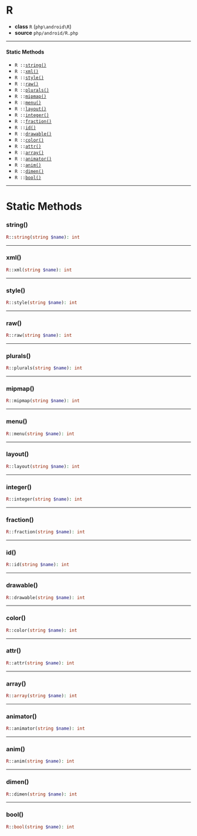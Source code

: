 # R

- **class** `R` (`php\android\R`)
- **source** `php/android/R.php`

---

#### Static Methods

- `R ::`[`string()`](#method-string)
- `R ::`[`xml()`](#method-xml)
- `R ::`[`style()`](#method-style)
- `R ::`[`raw()`](#method-raw)
- `R ::`[`plurals()`](#method-plurals)
- `R ::`[`mipmap()`](#method-mipmap)
- `R ::`[`menu()`](#method-menu)
- `R ::`[`layout()`](#method-layout)
- `R ::`[`integer()`](#method-integer)
- `R ::`[`fraction()`](#method-fraction)
- `R ::`[`id()`](#method-id)
- `R ::`[`drawable()`](#method-drawable)
- `R ::`[`color()`](#method-color)
- `R ::`[`attr()`](#method-attr)
- `R ::`[`array()`](#method-array)
- `R ::`[`animator()`](#method-animator)
- `R ::`[`anim()`](#method-anim)
- `R ::`[`dimen()`](#method-dimen)
- `R ::`[`bool()`](#method-bool)

---
# Static Methods

<a name="method-string"></a>

### string()
```php
R::string(string $name): int
```

---

<a name="method-xml"></a>

### xml()
```php
R::xml(string $name): int
```

---

<a name="method-style"></a>

### style()
```php
R::style(string $name): int
```

---

<a name="method-raw"></a>

### raw()
```php
R::raw(string $name): int
```

---

<a name="method-plurals"></a>

### plurals()
```php
R::plurals(string $name): int
```

---

<a name="method-mipmap"></a>

### mipmap()
```php
R::mipmap(string $name): int
```

---

<a name="method-menu"></a>

### menu()
```php
R::menu(string $name): int
```

---

<a name="method-layout"></a>

### layout()
```php
R::layout(string $name): int
```

---

<a name="method-integer"></a>

### integer()
```php
R::integer(string $name): int
```

---

<a name="method-fraction"></a>

### fraction()
```php
R::fraction(string $name): int
```

---

<a name="method-id"></a>

### id()
```php
R::id(string $name): int
```

---

<a name="method-drawable"></a>

### drawable()
```php
R::drawable(string $name): int
```

---

<a name="method-color"></a>

### color()
```php
R::color(string $name): int
```

---

<a name="method-attr"></a>

### attr()
```php
R::attr(string $name): int
```

---

<a name="method-array"></a>

### array()
```php
R::array(string $name): int
```

---

<a name="method-animator"></a>

### animator()
```php
R::animator(string $name): int
```

---

<a name="method-anim"></a>

### anim()
```php
R::anim(string $name): int
```

---

<a name="method-dimen"></a>

### dimen()
```php
R::dimen(string $name): int
```

---

<a name="method-bool"></a>

### bool()
```php
R::bool(string $name): int
```